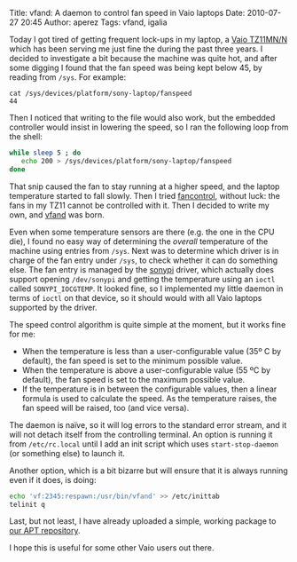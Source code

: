 Title: vfand: A daemon to control fan speed in Vaio laptops
Date: 2010-07-27 20:45
Author: aperez
Tags: vfand, igalia

Today I got tired of getting frequent lock-ups in my laptop, a [Vaio
TZ11MN/N][] which has been serving me just fine the during the past
three years. I decided to investigate a bit because the machine was
quite hot, and after some digging I found that the fan speed was being
kept below 45, by reading from `/sys`. For example:

```
cat /sys/devices/platform/sony-laptop/fanspeed
44
```

Then I noticed that writing to the file would also work, but the
embedded controller would insist in lowering the speed, so I ran the
following loop from the shell:

```bash
while sleep 5 ; do
   echo 200 > /sys/devices/platform/sony-laptop/fanspeed
done
```

That snip caused the fan to stay running at a higher speed, and the
laptop temperature started to fall slowly. Then I tried [fancontrol][],
without luck: the fans in my TZ11 cannot be controlled with it. Then I
decided to write my own, and [vfand][] was born.

Even when some temperature sensors are there (e.g. the one in the CPU
die), I found no easy way of determining the *overall* temperature of
the machine using entries from `/sys`. Next was to determine which
driver is in charge of the fan entry under `/sys`, to check whether it
can do something else. The fan entry is managed by the [sonypi][]
driver, which actually does support opening `/dev/sonypi` and getting
the temperature using an `ioctl` called `SONYPI_IOCGTEMP`. It looked
fine, so I implemented my little daemon in terms of `ioctl` on that
device, so it should would with all Vaio laptops supported by the
driver.

The speed control algorithm is quite simple at the moment, but it works
fine for me:

-   When the temperature is less than a user-configurable value (35º C
    by default), the fan speed is set to the minimum possible value.
-   When the temperature is above a user-configurable value (55 ºC by
    default), the fan speed is set to the maximum possible value.
-   If the temperature is in between the configurable values, then a
    linear formula is used to calculate the speed. As the temperature
    raises, the fan speed will be raised, too (and vice versa).

The daemon is naïve, so it will log errors to the standard error stream,
and it will not detach itself from the controlling terminal. An option
is running it from `/etc/rc.local` until I add an init script which uses
`start-stop-daemon` (or something else) to launch it.

Another option, which is a bit bizarre but will ensure that it is always
running even if it does, is doing:

```bash
echo 'vf:2345:respawn:/usr/bin/vfand' >> /etc/inittab
telinit q
```

Last, but not least, I have already uploaded a simple, working package
to [our APT repository][].

I hope this is useful for some other Vaio users out there.

  [Vaio TZ11MN/N]: http://www.small-laptops.com/sony-vaio-tz11/
  [fancontrol]: http://linux.die.net/man/8/fancontrol
  [vfand]: http://gitorious.org/vfand/
  [sonypi]: http://lxr.linux.no/linux+v2.6.34.1/drivers/char/sonypi.c
  [our APT repository]: http://apt.igalia.com
